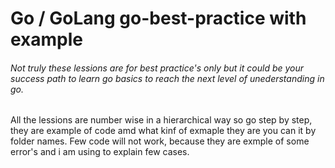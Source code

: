 # Go / GoLang go-best-practice with example

###### Not truly these lessions are for best practice's only but it could be your success path to learn go basics to reach the next level of unederstanding in go.
All the lessions are number wise in a hierarchical way so go step by step, they are example of code amd what kinf of exmaple they are you can it by folder names.
Few code will not work, because they are exmple of some error's and i am using to explain few cases.
